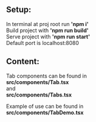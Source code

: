 ## Setup:  
In terminal at proj root run **'npm i'**  
Build project with **'npm run build'**  
Serve project with **'npm run start'**  
Default port is localhost:8080  


## Content:  
Tab components can be found in  
**src/components/Tab.tsx**  
and  
**src/components/Tabs.tsx**  

Example of use can be found in  
**src/components/TabDemo.tsx**
